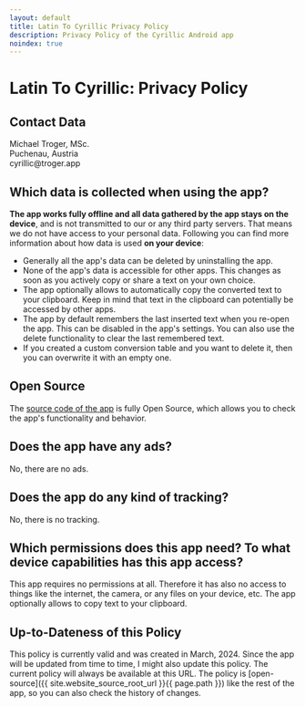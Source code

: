 ```yaml
---
layout: default
title: Latin To Cyrillic Privacy Policy
description: Privacy Policy of the Cyrillic Android app
noindex: true
---
```

# Latin To Cyrillic: Privacy Policy

## Contact Data
Michael Troger, MSc.  
Puchenau, Austria  
&#x63;&#x79;&#x72;&#x69;&#x6C;&#x6C;&#x69;&#x63;&#x40;&#x74;&#x72;&#x6F;&#x67;&#x65;&#x72;&#x2E;&#x61;&#x70;&#x70;

## Which data is collected when using the app?
**The app works fully offline and all data gathered by the app stays on the device**, and is not transmitted to our or any third party servers.
That means we do not have access to your personal data.
Following you can find more information about how data is used **on your device**:
* Generally all the app's data can be deleted by uninstalling the app.
* None of the app's data is accessible for other apps. This changes as soon as you actively copy or share a text on your own choice.
* The app optionally allows to automatically copy the converted text to your clipboard. Keep in mind that text in the clipboard can potentially be accessed by other apps.
* The app by default remembers the last inserted text when you re-open the app. This can be disabled in the app's settings. You can also use the delete functionality to clear the last remembered text.
* If you created a custom conversion table and you want to delete it, then you can overwrite it with an empty one.
  
## Open Source
The [source code of the app](https://github.com/michaeltroger/latintocyrillic-android) is fully Open Source, which allows you to check the app's functionality and behavior.

## Does the app have any ads?
No, there are no ads.

## Does the app do any kind of tracking?
No, there is no tracking.
  
## Which permissions does this app need? To what device capabilities has this app access?
This app requires no permissions at all.
Therefore it has also no access to things like the internet, the camera, or any files on your device, etc.
The app optionally allows to copy text to your clipboard.

## Up-to-Dateness of this Policy
This policy is currently valid and was created in March, 2024. Since the app will be updated from time to time, I might also update this policy.
The current policy will always be available at this URL. The policy is [open-source]({{ site.website_source_root_url }}{{ page.path }}) like the rest of the app, so you can also check the history of changes.
